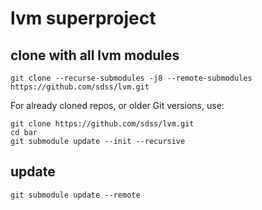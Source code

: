 # lvm superproject

## clone with all lvm modules

    git clone --recurse-submodules -j8 --remote-submodules https://github.com/sdss/lvm.git
    
For already cloned repos, or older Git versions, use:

    git clone https://github.com/sdss/lvm.git
    cd bar
    git submodule update --init --recursive
    
## update 

    git submodule update --remote
    

